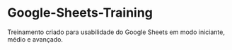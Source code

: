 # Google-Sheets-Training
Treinamento criado para usabilidade do Google Sheets em modo iniciante, médio e avançado. 
